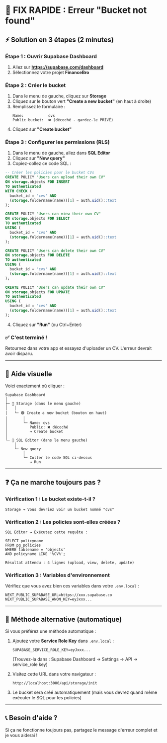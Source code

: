 # 🚨 FIX RAPIDE : Erreur "Bucket not found"

## ⚡ Solution en 3 étapes (2 minutes)

### Étape 1 : Ouvrir Supabase Dashboard

1. Allez sur **https://supabase.com/dashboard**
2. Sélectionnez votre projet **FinanceBro**

### Étape 2 : Créer le bucket

1. Dans le menu de gauche, cliquez sur **Storage**
2. Cliquez sur le bouton vert **"Create a new bucket"** (en haut à droite)
3. Remplissez le formulaire :
   ```
   Name:           cvs
   Public bucket:  ❌ (décoché - gardez-le PRIVÉ)
   ```
4. Cliquez sur **"Create bucket"**

### Étape 3 : Configurer les permissions (RLS)

1. Dans le menu de gauche, allez dans **SQL Editor**
2. Cliquez sur **"New query"**
3. Copiez-collez ce code SQL :

```sql
-- Créer les policies pour le bucket CVs
CREATE POLICY "Users can upload their own CV"
ON storage.objects FOR INSERT
TO authenticated
WITH CHECK (
  bucket_id = 'cvs' AND
  (storage.foldername(name))[1] = auth.uid()::text
);

CREATE POLICY "Users can view their own CV"
ON storage.objects FOR SELECT
TO authenticated
USING (
  bucket_id = 'cvs' AND
  (storage.foldername(name))[1] = auth.uid()::text
);

CREATE POLICY "Users can delete their own CV"
ON storage.objects FOR DELETE
TO authenticated
USING (
  bucket_id = 'cvs' AND
  (storage.foldername(name))[1] = auth.uid()::text
);

CREATE POLICY "Users can update their own CV"
ON storage.objects FOR UPDATE
TO authenticated
USING (
  bucket_id = 'cvs' AND
  (storage.foldername(name))[1] = auth.uid()::text
);
```

4. Cliquez sur **"Run"** (ou Ctrl+Enter)

### ✅ C'est terminé !

Retournez dans votre app et essayez d'uploader un CV. L'erreur devrait avoir disparu.

---

## 🎥 Aide visuelle

Voici exactement où cliquer :

```
Supabase Dashboard
│
├─ 📁 Storage (dans le menu gauche)
│   │
│   └─ 🟢 Create a new bucket (bouton en haut)
│       │
│       └─ Name: cvs
│          Public: ❌ décoché
│          → Create bucket
│
└─ 📝 SQL Editor (dans le menu gauche)
    │
    └─ New query
        │
        └─ Coller le code SQL ci-dessus
           → Run
```

---

## ❓ Ça ne marche toujours pas ?

### Vérification 1 : Le bucket existe-t-il ?
```
Storage → Vous devriez voir un bucket nommé "cvs"
```

### Vérification 2 : Les policies sont-elles créées ?
```
SQL Editor → Exécutez cette requête :

SELECT policyname 
FROM pg_policies 
WHERE tablename = 'objects' 
AND policyname LIKE '%CV%';

Résultat attendu : 4 lignes (upload, view, delete, update)
```

### Vérification 3 : Variables d'environnement
Vérifiez que vous avez bien ces variables dans votre `.env.local` :
```
NEXT_PUBLIC_SUPABASE_URL=https://xxx.supabase.co
NEXT_PUBLIC_SUPABASE_ANON_KEY=eyJxxx...
```

---

## 🔄 Méthode alternative (automatique)

Si vous préférez une méthode automatique :

1. Ajoutez votre **Service Role Key** dans `.env.local` :
   ```
   SUPABASE_SERVICE_ROLE_KEY=eyJxxx...
   ```
   (Trouvez-la dans : Supabase Dashboard → Settings → API → service_role key)

2. Visitez cette URL dans votre navigateur :
   ```
   http://localhost:3000/api/storage/init
   ```

3. Le bucket sera créé automatiquement (mais vous devrez quand même exécuter le SQL pour les policies)

---

## 📞 Besoin d'aide ?

Si ça ne fonctionne toujours pas, partagez le message d'erreur complet et je vous aiderai !
